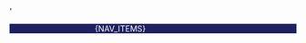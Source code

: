 <link rel="stylesheet" href="https://maxcdn.bootstrapcdn.com/bootstrap/4.0.0/css/bootstrap.min.css" integrity="sha384-Gn5384xqQ1aoWXA+058RXPxPg6fy4IWvTNh0E263XmFcJlSAwiGgFAW/dAiS6JXm" crossorigin="anonymous">'
<nav class="navbar fixed-top navbar-expand navbar-dark" style="background-color: #202060; color: #ffffff">
  <div class="collapse navbar-collapse" id="navbarNav" style="padding-left:25%">
    <ul class="navbar-nav" style="color: #ffffff !important">
    {NAV_ITEMS}
    </ul>
  </div>
</nav>
<style>.stAppHeader{display: none !important}</style>
